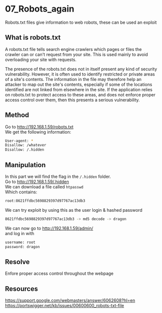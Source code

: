 # 07_Robots_again

Robots.txt files give information to web robots, these can be used an exploit

## What is robots.txt

A robots.txt file tells search engine crawlers which pages or files the crawler can or can't request from your site. This is used mainly to avoid overloading your site with requests.  
  
The presence of the robots.txt does not in itself present any kind of security vulnerability. However, it is often used to identify restricted or private areas of a site's contents. The information in the file may therefore help an attacker to map out the site's contents, especially if some of the locations identified are not linked from elsewhere in the site. If the application relies on robots.txt to protect access to these areas, and does not enforce proper access control over them, then this presents a serious vulnerability.


## Method 

Go to http://192.168.1.59/robots.txt  
We get the following information:
```bash
User-agent: *
Disallow: /whatever
Disallow: /.hidden
```

## Manipulation

In this part we will find the flag in the `/.hidden` folder.  
Go to http://192.168.1.59/.hidden  
We can download a file called `htpasswd`  
Which contains:
```bash
root:8621ffdbc5698829397d97767ac13db3
```
We can try exploit by using this as the user login & hashed password
```bash
8621ffdbc5698829397d97767ac13db3 -> md5 decode -> dragon
```

We can now go to http://192.168.1.59/admin/  
and log in with 
```bash
username: root
password: dragon
```

## Resolve

Enfore proper access control throughout the webpage

## Resources

https://support.google.com/webmasters/answer/6062608?hl=en
https://portswigger.net/kb/issues/00600600_robots-txt-file
